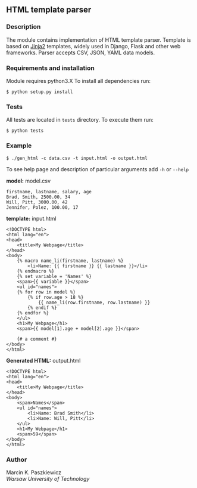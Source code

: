 HTML template parser
--------------------

### Description

The module contains implementation of HTML template parser. Template is based on [Jinja2](http://jinja.pocoo.org/) templates, widely used in Django, Flask and other web frameworks.
Parser accepts CSV, JSON, YAML data models.

### Requirements and installation

Module requires python3.X
To install all dependencies run:
```
$ python setup.py install
```

### Tests

All tests are located in ```tests``` directory. To execute them run:

```
$ python tests
```

### Example

```
$ ./gen_html -c data.csv -t input.html -o output.html
```

To see help page and description of particular arguments add ```-h``` or ```--help```

**model:** model.csv
```
firstname, lastname, salary, age
Brad, Smith, 2500.00, 34
Will, Pitt, 3000.00, 42
Jennifer, Polez, 100.00, 17
```

**template:** input.html
```
<!DOCTYPE html>
<html lang="en">
<head>
    <title>My Webpage</title>
</head>
<body>
    {% macro name_li(firstname, lastname) %}
        <li>Name: {{ firstname }} {{ lastname }}</li>
    {% endmacro %}
    {% set variable = 'Names' %}
    <span>{{ variable }}</span>
    <ul id="names">
    {% for row in model %}
        {% if row.age > 18 %}
            {{ name_li(row.firstname, row.lastname) }}
        {% endif %}
    {% endfor %}
    </ul>
    <h1>My Webpage</h1>
    <span>{{ model[1].age + model[2].age }}</span>

    {# a comment #}
</body>
</html>
```

**Generated HTML:** output.html
```
<!DOCTYPE html>
<html lang="en">
<head>
    <title>My Webpage</title>
</head>
<body>
    <span>Names</span>
    <ul id="names">
        <li>Name: Brad Smith</li>
        <li>Name: Will, Pitt</li>
    </ul>
    <h1>My Webpage</h1>
    <span>59</span>
</body>
</html>
```

### Author
Marcin K. Paszkiewicz<br>
*Warsaw University of Technology*
